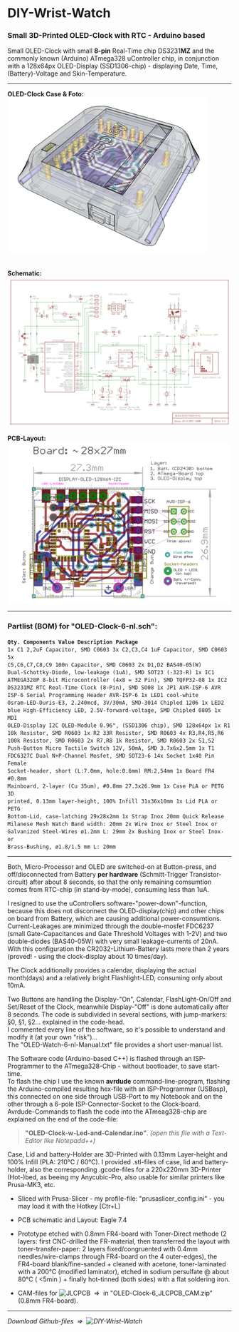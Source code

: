 # DIY-Wrist-Watch
### Small 3D-Printed OLED-Clock with RTC - Arduino based

Small OLED-Clock with small **8-pin** Real-Time chip DS3231**MZ** and the commonly known (Arduino) ATmega328 uController chip,
in conjunction with a 128x64px OLED-Display (SSD1306-chip) - displaying Date, Time, (Battery)-Voltage and Skin-Temperature.

----
**OLED-Clock Case & Foto:**  
<img src="https://github.com/nlohr1/DIY-Wrist-Watch/blob/main/OLED-Clock-6-nl_Case.png" width="450"><img scr="https://github.com/nlohr1/DIY-Wrist-Watch/blob/main/OLED-Clock-v6_details.jpg" width="450">  

**Schematic:**  
<img src="https://github.com/nlohr1/DIY-Wrist-Watch/blob/main/OLED-Clock-6-nl-sch.png">  

**PCB-Layout:**  
<img src="https://github.com/nlohr1/DIY-Wrist-Watch/blob/main/OLED-Clock-6-nl-brd.png" width="650">  

----
### Partlist (BOM) for "OLED-Clock-6-nl.sch":  
<b><code>Qty.      Components        Value           Description                                        Package</code></b><code>
1x         C1                2,2uF           Capacitor, SMD                                     C0603
3x         C2,C3,C4          1uF             Capacitor, SMD                                     C0603
5x         C5,C6,C7,C8,C9    100n            Capacitor, SMD                                     C0603
2x         D1,D2             BAS40-05(W)     Dual-Schottky-Diode, low-leakage (1uA), SMD        SOT23 (-323-R)
1x         IC1               ATMEGA328P      8-bit Microcontroller (4x8 = 32 Pin), SMD          TQFP32-08
1x         IC2               DS3231MZ        RTC Real-Time Clock (8-Pin), SMD                   SO08
1x         JP1               AVR-ISP-6       AVR ISP-6 Serial Programming Header                AVR-ISP-6
1x         LED1              cool-white      Osram-LED-Duris-E3, 2.240mcd, 3V/30mA, SMD-3014    Chipled 1206
1x         LED2              blue            High-Efficiency LED, 2.5V-forward-voltage, SMD     Chipled 0805
1x         MD1               OLED-Display    I2C OLED-Module 0.96", (SSD1306 chip), SMD         128x64px
1x         R1                10k             Resistor, SMD                                      R0603
1x         R2                33R             Resistor, SMD                                      R0603
4x         R3,R4,R5,R6       100k            Resistor, SMD                                      R0603
2x         R7,R8             1k              Resistor, SMD                                      R0603
2x         S1,S2             Push-Button     Micro Tactile Switch 12V, 50mA, SMD                3.7x6x2.5mm
1x         T1                FDC6327C        Dual N+P-Channel Mosfet, SMD                       SOT23-6
14x        Socket            1x40 Pin        Female Socket-header, short (L:7.0mm, hole:0.6mm)  RM:2,54mm
1x         Board             FR4 #0.8mm      Mainboard, 2-layer (Cu 35um), #0.8mm               27.3x26.9mm
1x         Case              PLA or PETG     3D printed, 0.13mm layer-height, 100% Infill       31x36x10mm
1x         Lid               PLA or PETG     Bottom-Lid, case-latching                          29x28x2mm
1x         Strap             Inox            20mm Quick Release Milanese Mesh Watch Band        width: 20mm
2x         Wire              Inox or Steel   Inox or Galvanized Steel-Wires ø1.2mm              L: 29mm
2x         Bushing           Inox or Steel   Inox- or Brass-Bushing, ø1.8/1.5 mm                L: 20mm
</code>   

----
Both, Micro-Processor and OLED are switched-on at Button-press, and off/disconnected from Battery **per hardware** (Schmitt-Trigger Transistor-circuit) after about 8 seconds, so that the only remaining comsumtion comes from RTC-chip (in stand-by-mode), consuming less than 1uA.  

I resigned to use the uControllers software-"power-down"-function, because this does not disconnect the OLED-display(chip) and other chips on board from Battery, which are causing additional power-consumtions.  
Current-Leakages are minimized through the double-mosfet FDC6237 (small Gate-Capacitances and Gate Threshold Voltages with 1-2V) and two double-diodes (BAS40-05W) with very small leakage-currents of 20nA.  
With this configuration the CR2032-Lithium-Battery lasts more than 2 years (proved! - using the clock-display about 10 times/day).

The Clock additionally provides a calendar, displaying the actual month(days) and a relatively bright Flashlight-LED, consuming only about 10mA.

Two Buttons are handling the Display-"On", Calendar, FlashLight-On/Off and Set/Reset of the Clock, meanwhile Display-"Off" is done automatically after 8 seconds.
The code is subdivided in several sections, with jump-markers: §0, §1, §2... explained in the code-head.  
I commented every line of the software, so it's possible to understand and modify it (at your own "risk")...  
The "OLED-Watch-6-nl-Manual.txt" file provides a short user-manual list.  

The Software code (Arduino-based C++) is flashed through an ISP-Programmer to the ATmega328-Chip - without bootloader, to save start-time.  
To flash the chip I use the known **avrdude** command-line-program, flashing the Arduino-compiled resulting hex-file with an ISP-Programmer (USBasp), this connected on one side through USB-Port to my Notebook and on the other through a 6-pole ISP-Connector-Socket to the Clock-board.  
Avrdude-Commands to flash the code into the ATmeag328-chip are explained on the end of the code-file:  
> **"OLED-Clock-w-Led-and-Calendar.ino"**. *(open this file with a Text-Editor like Notepadd++)*

Case, Lid and battery-Holder are 3D-Printed with 0.13mm Layer-height and 100% Infill (PLA: 210°C / 60°C). I provided .stl-files of case, lid and battery-holder, also the corresponding .gcode-files for a 220x220mm 3D-Printer (Hot-)bed, as beeing my Anycubic-Pro, also usable for similar printers like Prusa-MK3, etc.

- Sliced with Prusa-Slicer - my profile-file: "prusaslicer_config.ini" - you may load it with the Hotkey [Ctr+L]  

- PCB schematic and Layout: Eagle 7.4
- Prototype etched with 0.8mm FR4-board with Toner-Direct methode (2 layers: first CNC-drilled the FR-material, then transferred the layout with toner-transfer-paper: 2 layers fixed/congruented with 0.4mm needles/wire-clamps through FR4-board on the 4 outer-edges), the FR4-board blank/fine-sanded + cleaned with acetone, toner-laminated with a 200°C (modified laminator), etched in sodium persulfate @ about 80°C ( <5min ) + finally hot-tinned (both sides) with a flat soldering iron.
- CAM-files for ![JLCPCB](https://jlcpcb.com/) &nbsp;⇒&nbsp; in "OLED-Clock-6_JLCPCB_CAM.zip" (0.8mm FR4-board).

---

*Download Github-files &nbsp;⇒&nbsp; ![DIY-Wrist-Watch](https://github.com/nlohr1/DIY-Wrist-Watch)*  
